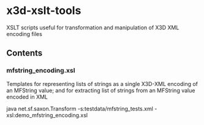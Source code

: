 # x3d-xslt-tools
XSLT scripts useful for transformation and manipulation of X3D XML encoding files


## Contents

### mfstring_encoding.xsl
Templates for representing lists of strings as a single X3D-XML encoding of an MFString value; and for
extracting list of strings from an MFString value encoded in XML

java net.sf.saxon.Transform  -s:testdata/mfstring_tests.xml -xsl:demo_mfstring_encoding.xsl


